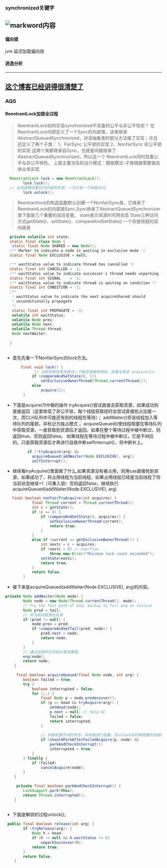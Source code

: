 ### synchronized关键字

![markword内容](https://github.com/CNwxp/algorithm/edit/master/interview/markword布局.png)
----------------------------------------------------------------------------------------------------------------------------

#### 偏向锁
 jvm 延迟加载偏向锁
#### 逃逸分析
----------------------------------------------------------------------------------------------------------------------------
[这个博客已经讲得很清楚了](https://blog.csdn.net/love905661433/article/details/82871531)
----------------------------------------------------------------------------------------------------------------------------
### AQS
#### ReentrantLock加锁全过程
> ReentrantLock如何实现synchronized不具备的公平与非公平性呢？
> 在ReentrantLock内部定义了一个Sync的内部类，该类继承AbstractQueuedSynchronized，对该抽象类的部分方法做了实现；并且还定义了两个子类：
> 1、FairSync 公平锁的实现
> 2、NonfairSync 非公平锁的实现
> 这两个类都继承自Sync，也就是间接继承了AbstractQueuedSynchronized，所以这一个
> ReentrantLock同时具备公平与非公平特性。
> 上面主要涉及的设计模式：模板模式-子类根据需要做具体业务实现

```java
  ReentrantLock lock = new ReentrantLock();
		lock.lock();
  // 业务逻辑含要访问的临界资源，一次只有一个线程访问。
		lock.unlock();
```
> Reentrantlock的构造函数默认创建一个NonfairSync类，它继承了ReentrantLock的内部类Sync,Sync继承了AbstractQueuedSynchronizer类下面是几个重要的成员变量。
> state表示资源的可用状态
> State三种访问方式getState()、setState()、compareAndSetState()
> 一个存放线程的双向链表
```JAVA
  private volatile int state;
  static final class Node {
   static final Node SHARED = new Node();
  /** Marker to indicate a node is waiting in exclusive mode */
  static final Node EXCLUSIVE = null;

  /** waitStatus value to indicate thread has cancelled */
  static final int CANCELLED =  1;
  /** waitStatus value to indicate successor's thread needs unparking */
  static final int SIGNAL    = -1;
  /** waitStatus value to indicate thread is waiting on condition */
  static final int CONDITION = -2;
  /**
   * waitStatus value to indicate the next acquireShared should
   * unconditionally propagate
   */
   static final int PROPAGATE = -3;
   volatile int waitStatus;
   volatile Node prev;
   volatile Node next;
   volatile Thread thread;
   Node nextWaiter;
   
  }
  
```
- 首先先看一下NonfairSync的lock方法。
```JAVA
       final void lock() {
             // 当前线程进来先尝试一下能否直接获得锁，如果没有走 acquire(1);
            if (compareAndSetState(0, 1))
                setExclusiveOwnerThread(Thread.currentThread());
            else
                acquire(1);
        }
```
- 下面是acquire(1)中做的操作
tryAcquire()尝试直接去获取资源，如果成功则直接返回（这里体现了非公平锁，每个线程获取锁时会尝试直接抢占加塞一次，而CLH队列中可能还有别的线程在等待）；
addWaiter()将该线程加入等待队列的尾部，并标记为独占模式；
acquireQueued()使线程阻塞在等待队列中获取资源，一直获取到资源后才返回。如果在整个等待过程中被中断过，则返回true，否则返回false。
如果线程在等待过程中被中断过，它是不响应的。只是获取资源后才再进行自我中断selfInterrupt()，将中断补上。
```java
          if (!tryAcquire(arg) &&
            acquireQueued(addWaiter(Node.EXCLUSIVE), arg))
            selfInterrupt();
```
- 继续看tryAcquire()里面做了什么,如果资源没有被占用，则用cas直接抢到资源，如果成功了，将占用线程为当前线程，如果占用线程已经是当前线程了将当前状态继续+1（可重入锁）否则返回false，继续执行acquireQueued(addWaiter(Node.EXCLUSIVE), arg)
```java
   final boolean nonfairTryAcquire(int acquires) {
            final Thread current = Thread.currentThread();
            int c = getState();
            if (c == 0) {
                if (compareAndSetState(0, acquires)) {
                    setExclusiveOwnerThread(current);
                    return true;
                }
            }
            else if (current == getExclusiveOwnerThread()) {
                int nextc = c + acquires;
                if (nextc < 0) // overflow
                    throw new Error("Maximum lock count exceeded");
                setState(nextc);
                return true;
            }
            return false;
        }
``` 
- 接下来是acquireQueued(addWaiter(Node.EXCLUSIVE), arg)的内容。
```java
private Node addWaiter(Node mode) {
        Node node = new Node(Thread.currentThread(), mode);
        // Try the fast path of enq; backup to full enq on failure
        Node pred = tail;
        // 将当前线程放在队尾
        if (pred != null) {
            node.prev = pred;
            if (compareAndSetTail(pred, node)) {
                pred.next = node;
                return node;
            }
        }
        // 通过自旋的方式给队尾设置值。
        enq(node);
        return node;
    }
    
     final boolean acquireQueued(final Node node, int arg) {
        boolean failed = true;
        try {
            boolean interrupted = false;
            for (;;) {
                final Node p = node.predecessor();
                if (p == head && tryAcquire(arg)) {
                    setHead(node);
                    p.next = null; // help GC
                    failed = false;
                    return interrupted;
                }
                
                // 判断前置节点的状态，将线程进行阻塞，在unlock的时候阻塞的线程将被唤醒
                if (shouldParkAfterFailedAcquire(p, node) &&
                    parkAndCheckInterrupt())
                    interrupted = true;
            }
        } finally {
            if (failed)
                cancelAcquire(node);
        }
    }
    
     private final boolean parkAndCheckInterrupt() {
        LockSupport.park(this);
        return Thread.interrupted();
    }
    

```
- 下面是解锁的过程unlock();
```java
 public final boolean release(int arg) {
        if (tryRelease(arg)) {
            Node h = head;
            if (h != null && h.waitStatus != 0)
                unparkSuccessor(h);
            return true;
        }
        return false;
    }

```
